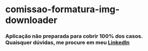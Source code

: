 # comissao-formatura-img-downloader

### Aplicação não preparada para cobrir 100% dos casos. Quaisquer dúvidas, me procure em meu [LinkedIn](https://linkedin.com/in/vinigofr)
